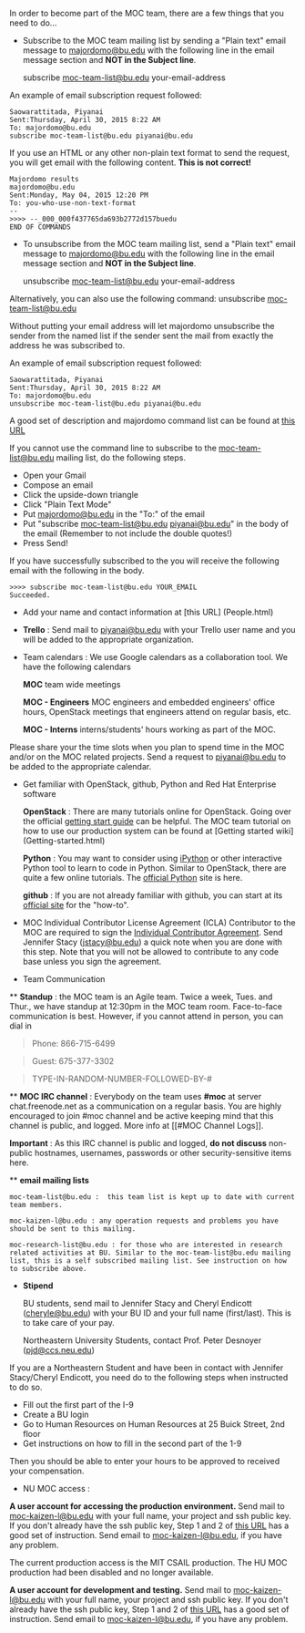 
In order to become part of the MOC team, there are a few things that you need to do... 
  
* Subscribe to the MOC team mailing list by sending a "Plain text" email message to majordomo@bu.edu with the following line in the email message section and **NOT in the Subject line**. 

    subscribe  moc-team-list@bu.edu your-email-address

An example of email subscription request followed:
    
    Saowarattitada, Piyanai
    Sent:Thursday, April 30, 2015 8:22 AM
    To: majordomo@bu.edu
    subscribe moc-team-list@bu.edu piyanai@bu.edu

If you use an HTML or any other non-plain text format to send the request, you will get email with the following content. **This is not correct!**

    Majordomo results
    majordomo@bu.edu
    Sent:Monday, May 04, 2015 12:20 PM
    To: you-who-use-non-text-format
    --
    >>>> --_000_000f437765da693b2772d157buedu
    END OF COMMANDS

* To unsubscribe from the MOC team mailing list, send a "Plain text" email message to majordomo@bu.edu with the following line in the email message section and **NOT in the Subject line**. 

    unsubscribe  moc-team-list@bu.edu your-email-address
      
Alternatively, you can also use the following command:
    unsubscribe  moc-team-list@bu.edu 

Without putting your email address will let majordomo unsubscribe the sender from the named list if the sender sent the mail from exactly the address he was subscribed to.

An example of email subscription request followed:
    
    Saowarattitada, Piyanai
    Sent:Thursday, April 30, 2015 8:22 AM
    To: majordomo@bu.edu
    unsubscribe moc-team-list@bu.edu piyanai@bu.edu

A good set of description and majordomo command list can be found at [this URL](http://www.slac.stanford.edu/comp/net/majordomo/majordomo-basic.html)

If you cannot use the command line to subscribe to the moc-team-list@bu.edu mailing list, do the following steps.
* Open your Gmail
* Compose an email
* Click the upside-down triangle 
* Click "Plain Text Mode"
* Put majordomo@bu.edu in the "To:" of the email
* Put "subscribe moc-team-list@bu.edu piyanai@bu.edu" in the body of the email (Remember to not include the double quotes!)
* Press Send!

If you have successfully subscribed to the you will receive the following email with the following in the body.

    >>>> subscribe moc-team-list@bu.edu YOUR_EMAIL
    Succeeded.

* Add your name and contact information at [this URL] (People.html)

* **Trello** : Send mail to piyanai@bu.edu with your Trello user name and you will be added to the appropriate organization. 

* Team calendars : We use Google calendars as a collaboration tool. We have the following calendars

    **MOC**  team wide meetings 

    **MOC - Engineers** MOC engineers and embedded engineers' office hours, OpenStack meetings that engineers attend on regular basis, etc.

    **MOC - Interns**  interns/students' hours working as part of the MOC. 

Please share your the time slots when you plan to spend time in the MOC and/or on the MOC related projects. Send a request to piyanai@bu.edu to be added to the appropriate calendar. 

* Get familiar with OpenStack, github, Python and Red Hat Enterprise software

    **OpenStack** : There are many tutorials online for OpenStack. Going over the official [getting start guide](http://docs.openstack.org/admin-guide-cloud/content/ch_getting-started-with-openstack.html) can be helpful. The MOC team tutorial on how to use our production system can be found at [Getting started wiki] (Getting-started.html)

    **Python** : You may want to consider using [iPython](http://ipython.org/) or other interactive Python tool to learn to code in Python. Similar to OpenStack, there are quite a few online tutorials. The [official Python](https://www.python.org/) site is here. 

    **github** : If you are not already familiar with github, you can start at its [official site](https://github.com/) for the "how-to".

* MOC Individual Contributor License Agreement (ICLA)
Contributor to the MOC are required to sign the [Individual Contributor Agreement](http://info.massopencloud.org/blog/individual-contributor-license-agreement/). Send Jennifer Stacy (jstacy@bu.edu) a quick note when you are done with this step. Note that you will not be allowed to contribute to any code base unless you sign the agreement. 

* Team Communication 

** **Standup** : the MOC team is an Agile team. Twice a week, Tues. and Thur., we have standup at 12:30pm in the MOC team room. Face-to-face communication is best. However, if you cannot attend in person, you can dial in 

> Phone: 866-715-6499 

> Guest: 675-377-3302

> TYPE-IN-RANDOM-NUMBER-FOLLOWED-BY-#

** **MOC IRC channel** : Everybody on the team uses **#moc** at server chat.freenode.net as a communication on a regular basis. You are highly encouraged to join #moc channel and be active keeping mind that this channel is public, and logged.  More info at [[#MOC Channel Logs]].

 **Important** : As this IRC channel is public and logged, **do not discuss** non-public hostnames, usernames, passwords or other security-sensitive items here.

** **email mailing lists**

    moc-team-list@bu.edu :  this team list is kept up to date with current team members. 

    moc-kaizen-l@bu.edu : any operation requests and problems you have should be sent to this mailing.  

    moc-research-list@bu.edu : for those who are interested in research related activities at BU. Similar to the moc-team-list@bu.edu mailing list, this is a self subscribed mailing list. See instruction on how to subscribe above.

* **Stipend** 

  BU students, send mail to Jennifer Stacy and Cheryl Endicott (cheryle@bu.edu) with your BU ID and your full name (first/last). This is to take care of your pay. 

  Northeastern University Students, contact Prof. Peter Desnoyer (pjd@ccs.neu.edu) 

If you are a Northeastern Student and have been in contact with Jennifer Stacy/Cheryl Endicott, you need do to the following steps when instructed to do so.
* Fill out the first part of the I-9
* Create a BU login
* Go to Human Resources on Human Resources at 25 Buick Street, 2nd floor
* Get instructions on how to fill in the second part of the 1-9

Then you should be able to enter your hours to be approved to received your compensation.

* NU MOC access : 
 
**A user account for accessing the production environment.**
Send mail to moc-kaizen-l@bu.edu with your full name, your project and ssh public key. If you don't already have the ssh public key, Step 1 and 2 of [this URL](https://help.github.com/articles/generating-ssh-keys/) 
has a good set of instruction. Send email to moc-kaizen-l@bu.edu, if you have any problem. 

The current production access is the MIT CSAIL production. The HU MOC production had been disabled and no longer available.

**A user account for development and testing.**
Send mail to moc-kaizen-l@bu.edu with your full name, your project and ssh public key. If you don't already have the ssh public key, Step 1 and 2 of [this URL](https://help.github.com/articles/generating-ssh-keys/) has a good set of instruction. Send email to moc-kaizen-l@bu.edu, if you have any problem. 
